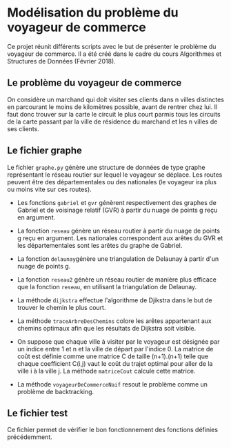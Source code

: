 # Modélisation du problème du voyageur de commerce



Ce projet réunit différents scripts avec le but de présenter le problème du voyageur de commerce. Il a été créé dans le cadre du cours Algorithmes et Structures de Données (Février 2018).

## Le problème du voyageur de commerce

On considère un marchand qui doit visiter ses clients dans n villes distinctes en parcourant le moins de kilomètres possible, avant de rentrer chez lui. Il faut donc trouver sur la carte le circuit le plus court parmis tous les circuits de la carte passant par la ville de résidence du marchand et les n villes de ses clients.

## Le fichier graphe
 Le fichier `graphe.py` génère une structure de données de type graphe représentant le réseau routier sur lequel le voyageur se déplace. Les routes peuvent être des départementales ou des nationales (le voyageur ira plus ou moins vite sur ces routes).

 * Les fonctions `gabriel` et `gvr` génèrent respectivement des graphes de Gabriel et de voisinage relatif (GVR) à partir du nuage de points g reçu en argument.

 * La fonction `reseau` génère un réseau routier à partir du nuage de points g reçu en argument. Les nationales correspondent aux arêtes du GVR et les départementales sont les arêtes du graphe de Gabriel.

 * La fonction `delaunay`génère une triangulation de Delaunay à partir d'un nuage de points g.

* La fonction `reseau2` génère un réseau routier de manière plus efficace que la fonction `reseau`, en utilisant la triangulation de Delaunay.

* La méthode `dijkstra` effectue l'algorithme de Djikstra dans le but de trouver le chemin le plus court.

* La méthode `traceArbreDesChemins` colore les arêtes appartenant aux chemins optimaux afin que les résultats de Dijkstra soit visible.

* On suppose que chaque ville à visiter par le voyageur est désignée par un indice entre 1 et n et la ville de départ par l'indice 0. La matrice de coût est définie comme une matrice C de taille (n+1).(n+1) telle que chaque coefficient C(i,j) vaut le coût du trajet optimal pour aller de la ville i à la ville j. La méthode `matriceCout` calcule cette matrice.

* La méthode `voyageurDeCommerceNaif` resout le problème comme un problème de backtracking.

## Le fichier test 

Ce fichier permet de vérifier le bon fonctionnement des fonctions définies précédemment.